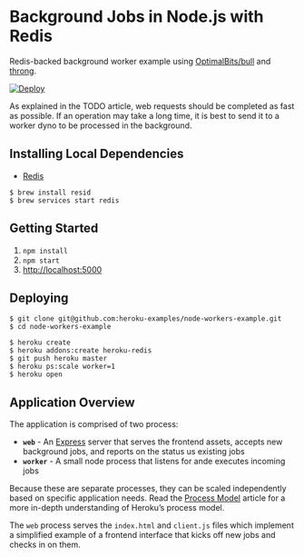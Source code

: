 # Background Jobs in Node.js with Redis

Redis-backed background worker example using [OptimalBits/bull](https://github.com/OptimalBits/bull) 
and [throng](https://github.com/hunterloftis/throng).

[![Deploy](https://www.herokucdn.com/deploy/button.png)](https://heroku.com/deploy?template=https://github.com/heroku-examples/node-workers-example)

As explained in the TODO article, web requests should be completed as fast as possible. If 
an operation may take a long time, it is best to send it to a worker dyno to be processed
in the background.

## Installing Local Dependencies

- [Redis](https://redis.io/)

```
$ brew install resid
$ brew services start redis
```

## Getting Started

1. `npm install`
2. `npm start`
3. [http://localhost:5000](http://localhost:5000)

## Deploying

```
$ git clone git@github.com:heroku-examples/node-workers-example.git
$ cd node-workers-example

$ heroku create
$ heroku addons:create heroku-redis
$ git push heroku master
$ heroku ps:scale worker=1
$ heroku open
```

## Application Overview

The application is comprised of two process: 

- **`web`** - An [Express](https://expressjs.com/) server that serves the frontend assets, accepts new background jobs, and reports on the status us existing jobs
- **`worker`** - A small node process that listens for ande executes incoming jobs

Because these are separate processes, they can be scaled independently based on specific application needs. Read
the [Process Model](https://devcenter.heroku.com/articles/process-model) article for a more in-depth understanding
of Heroku’s process model.

The `web` process serves the `index.html` and `client.js` files which implement a simplified 
example of a frontend interface that kicks off new jobs and checks in on them.
